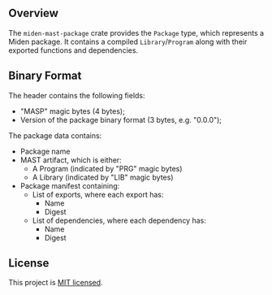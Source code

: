 ## Overview

The `miden-mast-package` crate provides the `Package` type, which represents a Miden package.
It contains a compiled `Library`/`Program` along with their exported functions and dependencies.

## Binary Format

The header contains the following fields:
- "MASP" magic bytes (4 bytes);
- Version of the package binary format (3 bytes, e.g. "0.0.0");

The package data contains:
- Package name 
- MAST artifact, which is either:
  - A Program (indicated by "PRG" magic bytes)
  - A Library (indicated by "LIB" magic bytes)
- Package manifest containing:
  - List of exports, where each export has:
    - Name 
    - Digest
  - List of dependencies, where each dependency has:
    - Name  
    - Digest

## License

This project is [MIT licensed](../LICENSE).
